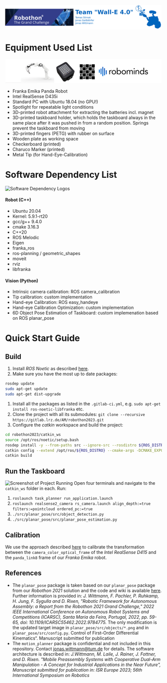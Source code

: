 ![Robothon 2022 Repository of Team "Wall-E 3.0"](Title_robo.png?raw=true "Title")


# Equipment Used List
![Equipment Images](Equipment_Images.png?raw=true "Title")
- Franka Emika Panda Robot
- Intel RealSense D435i
- Standard PC with Ubuntu 18.04 (no GPU!)
- Spotlight for repeatable light conditions
- 3D-printed robot attachment for extracting the batteries incl. magnet
- 3D-printed taskboard holder, which holds the taskboard always in the same place after it was pushed in from a random position. Springs prevent the taskboard from moving
- 3D-printed fingers (PETG) with rubber on surface
- Wooden plate as working space
- Checkerboard (printed)
- Charuco Marker (printed)
- Metal Tip (for Hand-Eye-Calibration)

# Software Dependency List
![Software Dependency Logos](logos.png?raw=true "Title")
#### Robot (C++)
- Ubuntu 20.04
- Kernel: 5.9.1-rt20
- gcc/g++ 9.4.0
- cmake 3.16.3
- C++20
- ROS Melodic
- Eigen
- franka_ros
- ros-planning / geometric_shapes
- moveit
- rviz
- libfranka

#### Vision (Python)
- Intrinsic camera calibration: ROS camera_calibration
- Tip calibration: custom implementation
- Hand-eye Calibration: ROS easy_handeye
- Hand-eye Calibration Optimization: custom implementation
- 6D Object Pose Estimation of Taskboard: custom implemenation based on ROS planar_pose


# Quick Start Guide
## Build
1. Install *ROS Noetic* as described [here](http://wiki.ros.org/noetic/Installation/Ubuntu).
1. Make sure you have the most up to date packages:
```bash
rosdep update
sudo apt-get update
sudo apt-get dist-upgrade
```
1. Install all the packages as listed in the `.gitlab-ci.yml`, e.g. `sudo apt-get install ros-noetic-libfranka` etc.
1. Clone the project with all its submodules: `git clone --recursive https://gitlab.lrz.de/AM/robothon2023.git`
1. Configure the *catkin* workspace and build the project:
```bash
cd robothon2023/catkin_ws
source /opt/ros/noetic/setup.bash
rosdep install -y --from-paths src --ignore-src --rosdistro ${ROS_DISTRO}
catkin config --extend /opt/ros/${ROS_DISTRO} --cmake-args -DCMAKE_EXPORT_COMPILE_COMMANDS=ON -DCMAKE_BUILD_TYPE=Release
catkin build
```

## Run the Taskboard
![Screenshot of Project Running](Project_Running.png?raw=true "Title")
Open four terminals and navigate to the `catkin_ws` folder in each. Run:
  1. `roslaunch task_planner run_application.launch`
  1. `roslaunch realsense2_camera rs_camera.launch align_depth:=true filters:=pointcloud ordered_pc:=true`
  1. `./src/planar_pose/src/object_detection.py`
  1. `./src/planar_pose/src/planar_pose_estimation.py`

## Calibration
We use the approach described [here](https://ros-planning.github.io/moveit_tutorials/doc/hand_eye_calibration/hand_eye_calibration_tutorial.html) to calibrate the transformation between the `camera_color_optical_frame` of the *Intel RealSense D415* and the `panda_link8` frame of our *Franka Emika* robot.

## References
* The `planar_pose` package is taken based on our `planar_pose` package from our *Robothon 2021* solution and the code and wiki is available [here](https://gitlab.lrz.de/AM/robothon2021). Further information is provided in: *J. Wittmann, F. Pachler, P. Ruhkamp, H. Jung, F. Sygulla and D. Rixen, "Robotic Framework for Autonomous Assembly: a Report from the Robothon 2021 Grand Challenge," 2022 IEEE International Conference on Autonomous Robot Systems and Competitions (ICARSC), Santa Maria da Feira, Portugal, 2022, pp. 59-65, doi: 10.1109/ICARSC55462.2022.9784775.*
The only modification is the updated target image in `planar_pose/src/objects/*.png` and in `planar_pose/src/config.py`.
Control of First-Order Differential Kinematics“. Manuscript submitted for publication
* The `motion_planner` package is confidential and not included in this repository. Contact jonas.wittmann@tum.de for details. The software architecture is described in: *J.Wittmann, M. Laile, J. Rainer, J. Fottner, and D. Rixen. "Mobile Preassembly Systems with Cooperative Dual-Arm Manipulation - A Concept for Industrial Applications in the Near Future", Manuscript submitted for publication in: ISR Europe 2023; 56th International Symposium on Robotics*
